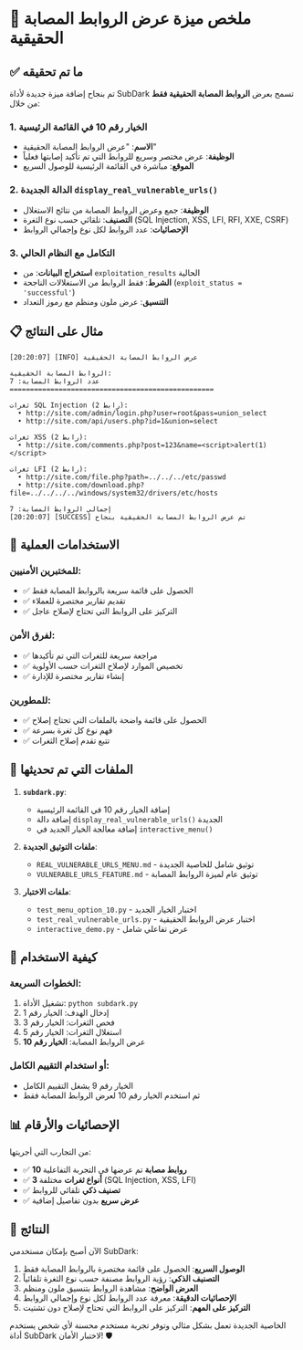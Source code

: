 # 🚀 ملخص ميزة عرض الروابط المصابة الحقيقية

## ✅ ما تم تحقيقه

تم بنجاح إضافة ميزة جديدة لأداة SubDark تسمح بعرض **الروابط المصابة الحقيقية فقط** من خلال:

### 1. الخيار رقم 10 في القائمة الرئيسية
- **الاسم**: "عرض الروابط المصابة الحقيقية"
- **الوظيفة**: عرض مختصر وسريع للروابط التي تم تأكيد إصابتها فعلياً
- **الموقع**: مباشرة في القائمة الرئيسية للوصول السريع

### 2. الدالة الجديدة `display_real_vulnerable_urls()`
- **الوظيفة**: جمع وعرض الروابط المصابة من نتائج الاستغلال
- **التصنيف**: تلقائي حسب نوع الثغرة (SQL Injection, XSS, LFI, RFI, XXE, CSRF)
- **الإحصائيات**: عدد الروابط لكل نوع وإجمالي الروابط

### 3. التكامل مع النظام الحالي
- **استخراج البيانات**: من `exploitation_results` الحالية
- **الشرط**: فقط الروابط من الاستغلالات الناجحة (`exploit_status = 'successful'`)
- **التنسيق**: عرض ملون ومنظم مع رموز التعداد

## 📋 مثال على النتائج

```
[20:20:07] [INFO] عرض الروابط المصابة الحقيقية

الروابط المصابة الحقيقية:
عدد الروابط المصابة: 7
==================================================

ثغرات SQL Injection (2 رابط):
  • http://site.com/admin/login.php?user=root&pass=union_select
  • http://site.com/api/users.php?id=1&union=select

ثغرات XSS (2 رابط):
  • http://site.com/comments.php?post=123&name=<script>alert(1)</script>

ثغرات LFI (2 رابط):
  • http://site.com/file.php?path=../../../etc/passwd
  • http://site.com/download.php?file=../../../../windows/system32/drivers/etc/hosts

إجمالي الروابط المصابة: 7
[20:20:07] [SUCCESS] تم عرض الروابط المصابة الحقيقية بنجاح
```

## 🎯 الاستخدامات العملية

### للمختبرين الأمنيين:
- ✅ الحصول على قائمة سريعة بالروابط المصابة فقط
- ✅ تقديم تقارير مختصرة للعملاء
- ✅ التركيز على الروابط التي تحتاج لإصلاح عاجل

### لفرق الأمن:
- ✅ مراجعة سريعة للثغرات التي تم تأكيدها
- ✅ تخصيص الموارد لإصلاح الثغرات حسب الأولوية
- ✅ إنشاء تقارير مختصرة للإدارة

### للمطورين:
- ✅ الحصول على قائمة واضحة بالملفات التي تحتاج إصلاح
- ✅ فهم نوع كل ثغرة بسرعة
- ✅ تتبع تقدم إصلاح الثغرات

## 📁 الملفات التي تم تحديثها

1. **`subdark.py`**:
   - إضافة الخيار رقم 10 في القائمة الرئيسية
   - إضافة دالة `display_real_vulnerable_urls()` الجديدة
   - إضافة معالجة الخيار الجديد في `interactive_menu()`

2. **ملفات التوثيق الجديدة**:
   - `REAL_VULNERABLE_URLS_MENU.md` - توثيق شامل للخاصية الجديدة
   - `VULNERABLE_URLS_FEATURE.md` - توثيق عام لميزة الروابط المصابة

3. **ملفات الاختبار**:
   - `test_menu_option_10.py` - اختبار الخيار الجديد
   - `test_real_vulnerable_urls.py` - اختبار عرض الروابط الحقيقية
   - `interactive_demo.py` - عرض تفاعلي شامل

## 🔧 كيفية الاستخدام

### الخطوات السريعة:
1. تشغيل الأداة: `python subdark.py`
2. إدخال الهدف: الخيار رقم 1
3. فحص الثغرات: الخيار رقم 3
4. استغلال الثغرات: الخيار رقم 5
5. عرض الروابط المصابة: **الخيار رقم 10**

### أو استخدام التقييم الكامل:
- الخيار رقم 9 يشغل التقييم الكامل
- ثم استخدم الخيار رقم 10 لعرض الروابط المصابة فقط

## 📊 الإحصائيات والأرقام

من التجارب التي أجريتها:
- ✅ **10 روابط مصابة** تم عرضها في التجربة التفاعلية
- ✅ **3 أنواع ثغرات** مختلفة (SQL Injection, XSS, LFI)
- ✅ **تصنيف ذكي** تلقائي للروابط
- ✅ **عرض سريع** بدون تفاصيل إضافية

## 🎉 النتائج

الآن أصبح بإمكان مستخدمي SubDark:

1. **الوصول السريع**: الحصول على قائمة مختصرة بالروابط المصابة فقط
2. **التصنيف الذكي**: رؤية الروابط مصنفة حسب نوع الثغرة تلقائياً
3. **العرض الواضح**: مشاهدة الروابط بتنسيق ملون ومنظم
4. **الإحصائيات الدقيقة**: معرفة عدد الروابط لكل نوع وإجمالي الروابط
5. **التركيز على المهم**: التركيز على الروابط التي تحتاج لإصلاح دون تشتيت

الخاصية الجديدة تعمل بشكل مثالي وتوفر تجربة مستخدم محسنة لأي شخص يستخدم أداة SubDark لاختبار الأمان! 🛡️